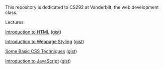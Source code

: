 This repository is dedicated to CS292 at Vanderbilt, the web development class. 

Lectures:

[Introduction to HTML](https://github.com/yicui/webdevelopment/wiki/Introduction-to-HTML) ([gist](https://gist.github.com/4508014))

[Introduction to Webpage Styling](https://github.com/yicui/webdevelopment/wiki/Introduction-to-Webpage-Styling/) ([gist](https://gist.github.com/4545081))

[Some Basic CSS Techniques](https://github.com/yicui/webdevelopment/wiki/Some-Basic-CSS-Techniques) ([gist](https://gist.github.com/4597504))

[Introduction to JavaScript](https://github.com/yicui/webdevelopment/wiki/Introduction-to-JavaScript) ([gist](https://gist.github.com/4597504))
